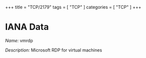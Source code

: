 +++
title = "TCP/2179"
tags = [ "TCP" ]
categories = [ "TCP" ]
+++

# IANA Data

_Name:_ vmrdp

_Description:_ Microsoft RDP for virtual machines

